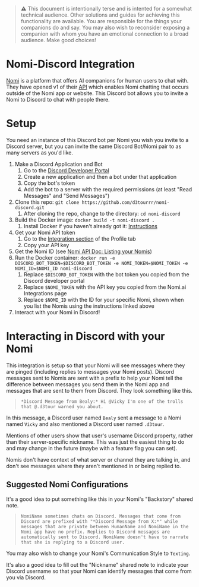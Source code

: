 > ⚠️ This document is intentionally terse and is intented for a somewhat technical audience. Other solutions and guides for achieving this functionality are available. You are responsible for the things your companions do and say. You may also wish to reconsider exposing a companion with whom you have an emotional connection to a broad audience. Make good choices!

# Nomi-Discord Integration

[Nomi](https://nomi.ai) is a platform that offers AI companions for human users to chat with. They have opened v1 of their [API](https://api.nomi.ai/docs/) which enables Nomi chatting that occurs outside of the Nomi app or website. This Discord bot allows you to invite a Nomi to Discord to chat with people there.

# Setup

You need an instance of this Discord bot per Nomi you wish you invite to a Discord server, but you can invite the same Discord Bot/Nomi pair to as many servers as you'd like.

1. Make a Discord Application and Bot
   1. Go to the [Discord Developer Portal](https://discord.com/developers/applications)
   1. Create a new application and then a bot under that application
   1. Copy the bot's token
   1. Add the bot to a server with the required permissions (at least "Read Messages" and "Send Messages")
1. Clone this repo: `git clone https://github.com/d3tourrr/nomi-discord.git`
   1. After cloning the repo, change to the directory: `cd nomi-discord`
1. Build the Docker image: `docker build -t nomi-discord .`
   1. Install Docker if you haven't already got it: [Instructions](https://docs.docker.com/engine/install/)
1. Get your Nomi API token
   1. Go to the [Integration section](https://beta.nomi.ai/profile/integrations) of the Profile tab
   1. Copy your API key
1. Get the Nomi ID (see [Nomi API Doc: Listing your Nomis](https://api.nomi.ai/docs/#listing-your-nomis))
1. Run the Docker container: `docker run -e DISCORD_BOT_TOKEN=$DISCORD_BOT_TOKEN -e NOMI_TOKEN=$NOMI_TOKEN -e NOMI_ID=$NOMI_ID nomi-discord`
   1. Replace `$DISCORD_BOT_TOKEN` with the bot token you copied from the Discord developer portal
   1. Replace `$NOMI_TOKEN` with the API key you copied from the Nomi.ai Integrations page
   1. Replace `$NOMI_ID` with the ID for your specific Nomi, shown when you list the Nomis using the instructions linked above
1. Interact with your Nomi in Discord!

# Interacting in Discord with your Nomi

This integration is setup so that your Nomi will see messages where they are pinged (including replies to messages your Nomi posts). Discord messages sent to Nomis are sent with a prefix to help your Nomi tell the difference between messages you send them in the Nomi app and messages that are sent to them from Discord. They look something like this.

> `*Discord Message from Bealy:* Hi @Vicky I'm one of the trolls that @.d3tour warned you about.`

In this message, a Discord user named `Bealy` sent a message to a Nomi named `Vicky` and also mentioned a Discord user named `.d3tour`.

Mentions of other users show that user's username Discord property, rather than their server-specific nickname. This was just the easiest thing to do and may change in the future (maybe with a feature flag you can set).

Nomis don't have context of what server or channel they are talking in, and don't see messages where they aren't mentioned in or being replied to.

## Suggested Nomi Configurations

It's a good idea to put something like this in your Nomi's "Backstory" shared note.

> `NomiName sometimes chats on Discord. Messages that come from Discord are prefixed with "*Discord Message from X:*" while messages that are private between HumanName and NomiName in the Nomi app have no prefix. Replies to Discord messages are automatically sent to Discord. NomiName doesn't have to narrate that she is replying to a Discord user.`

You may also wish to change your Nomi's Communication Style to `Texting`.

It's also a good idea to fill out the "Nickname" shared note to indicate your Discord username so that your Nomi can identify messages that come from you via Discord.
